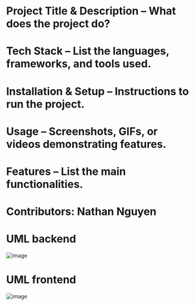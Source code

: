 
 
# Project Title & Description – What does the project do?

# Tech Stack – List the languages, frameworks, and tools used.

# Installation & Setup – Instructions to run the project.

# Usage – Screenshots, GIFs, or videos demonstrating features.

# Features – List the main functionalities.

# Contributors: Nathan Nguyen


# UML backend

![image](https://github.com/user-attachments/assets/0247b792-1721-43c8-8d36-30e3f1ca8079)
# UML frontend

![image](https://github.com/user-attachments/assets/6bbd1261-ccb2-434d-9235-20966b7e56d4)

